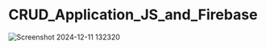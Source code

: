 # CRUD_Application_JS_and_Firebase

![Screenshot 2024-12-11 132320](https://github.com/user-attachments/assets/02c66b78-ca9e-4fad-9f41-f0501114dda2)
